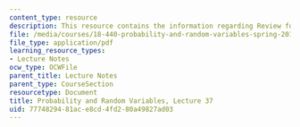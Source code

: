 ```yaml
---
content_type: resource
description: This resource contains the information regarding Review for Final Exam.
file: /media/courses/18-440-probability-and-random-variables-spring-2014/7774829481ace8cd4fd280a49827ad03_MIT18_440S14_Lecture37.pdf
file_type: application/pdf
learning_resource_types:
- Lecture Notes
ocw_type: OCWFile
parent_title: Lecture Notes
parent_type: CourseSection
resourcetype: Document
title: Probability and Random Variables, Lecture 37
uid: 77748294-81ac-e8cd-4fd2-80a49827ad03
---
```

